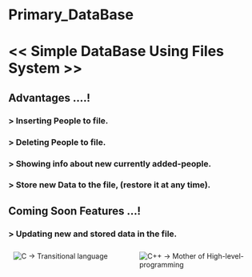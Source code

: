 #            Primary_DataBase
# << Simple DataBase Using Files System >>

## Advantages ....!
### > Inserting People to file.
### > Deleting People to file.
### > Showing info about new currently added-people.
### > Store new Data to the file, (restore it at any time).



## Coming Soon Features ...!
### > Updating new and stored data in the file.



<div style="display: flex;">
  <div style="flex: 50%; padding: 10px;"><img src="https://cdn.hackr.io/uploads/topics_svg/c.svg" alt="C -> Transitional language"></div>
  <div style="flex: 50%; padding: 10px;"><img src="https://brandslogos.com/wp-content/uploads/thumbs/c-logo-black-and-white.png" alt="C++ -> Mother of High-level-programming" width: auto height: auto></div>
</div>


